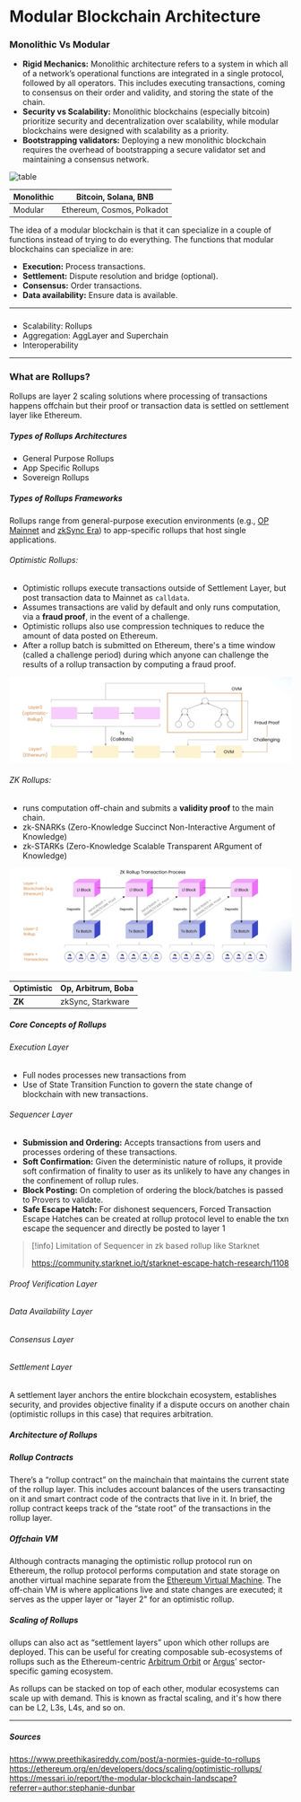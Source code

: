 
# Modular Blockchain Architecture


### Monolithic Vs Modular

* **Rigid Mechanics:** Monolithic architecture refers to a system in which all of a network’s operational functions are integrated in a single protocol, followed by all operators. This includes executing transactions, coming to consensus on their order and validity, and storing the state of the chain.
* **Security vs Scalability:** Monolithic blockchains (especially bitcoin) prioritize security and decentralization over scalability, while modular blockchains were designed with scalability as a priority.
* **Bootstrapping validators:** Deploying a new monolithic blockchain requires the overhead of bootstrapping a secure validator set and maintaining a consensus network.

![table](../media/mvsm.avif)

| Monolithic | Bitcoin, Solana, BNB       |
| ---------- | -------------------------- |
| Modular    | Ethereum, Cosmos, Polkadot |

The idea of a modular blockchain is that it can specialize in a couple of functions instead of trying to do everything. The functions that modular blockchains can specialize in are:
- **Execution:** Process transactions.
- **Settlement:** Dispute resolution and bridge (optional).
- **Consensus:** Order transactions.
- **Data availability:** Ensure data is available.
---
###

* Scalability: Rollups
* Aggregation: AggLayer and Superchain
* Interoperability


----
### What are Rollups?
Rollups are layer 2 scaling solutions where processing of transactions happens offchain but their proof or transaction data is settled on settlement layer like Ethereum. 

##### Types of Rollups Architectures
* General Purpose Rollups
* App Specific Rollups
* Sovereign Rollups

##### Types of Rollups Frameworks
Rollups range from general-purpose execution environments (e.g., [OP Mainnet](https://www.optimism.io/) and [zkSync Era](https://zksync.io/)) to app-specific rollups that host single applications.

###### Optimistic Rollups: 
* Optimistic rollups execute transactions outside of Settlement Layer, but post transaction data to Mainnet as `calldata`. 
* Assumes transactions are valid by default and only runs computation, via a **fraud proof**, in the event of a challenge.
* Optimistic rollups also use compression techniques to reduce the amount of data posted on Ethereum.
* After a rollup batch is submitted on Ethereum, there's a time window (called a challenge period) during which anyone can challenge the results of a rollup transaction by computing a fraud proof.

![table](../media/op.png)
###### ZK Rollups: 
* runs computation off-chain and submits a **validity proof** to the main chain. 
* zk-SNARKs (Zero-Knowledge Succinct Non-Interactive Argument of Knowledge)
* zk-STARKs (Zero-Knowledge Scalable Transparent ARgument of Knowledge)

![table](../media/zk.png)

| Optimistic | Op, Arbitrum, Boba |
| ---------- | ------------------ |
| **ZK**     | zkSync, Starkware  |


##### Core Concepts of Rollups

###### Execution Layer
* Full nodes processes new transactions from 
* Use of State Transition Function to govern the state change of blockchain with new transactions. 

###### Sequencer Layer
* **Submission and Ordering:** Accepts transactions from users and processes ordering of these transactions.
* **Soft Confirmation:** Given the deterministic nature of rollups, it provide soft confirmation of finality to user as its unlikely to have any changes in the confinement of rollup rules.
* **Block Posting:** On completion of ordering the block/batches is passed to Provers to validate.
* **Safe Escape Hatch:** For dishonest sequencers, Forced Transaction Escape Hatches can be created at rollup protocol level to enable the txn escape the sequencer and directly be posted to layer 1 

> [!info]
>Limitation of Sequencer in zk based rollup like Starknet
>
>https://community.starknet.io/t/starknet-escape-hatch-research/1108

###### Proof Verification Layer
###### Data Availability Layer
###### Consensus Layer


######  Settlement Layer
 A settlement layer anchors the entire blockchain ecosystem, establishes security, and provides objective finality if a dispute occurs on another chain (optimistic rollups in this case) that requires arbitration.

##### Architecture of Rollups

##### Rollup Contracts
There’s a “rollup contract” on the mainchain that maintains the current state of the rollup layer. This includes account balances of the users transacting on it and smart contract code of the contracts that live in it. In brief, the rollup contract keeps track of the “state root” of the transactions in the rollup layer.

##### Offchain VM
Although contracts managing the optimistic rollup protocol run on Ethereum, the rollup protocol performs computation and state storage on another virtual machine separate from the [Ethereum Virtual Machine](https://ethereum.org/en/developers/docs/evm/). The off-chain VM is where applications live and state changes are executed; it serves as the upper layer or "layer 2" for an optimistic rollup.


##### Scaling of Rollups
ollups can also act as “settlement layers” upon which other rollups are deployed. This can be useful for creating composable sub-ecosystems of rollups such as the Ethereum-centric [Arbitrum Orbit](https://arbitrum.foundation/orbit) or [Argus](https://argus.gg/)’ sector-specific gaming ecosystem.

As rollups can be stacked on top of each other, modular ecosystems can scale up with demand. This is known as fractal scaling, and it's how there can be L2, L3s, L4s, and so on.


----
##### Sources
https://www.preethikasireddy.com/post/a-normies-guide-to-rollups
https://ethereum.org/en/developers/docs/scaling/optimistic-rollups/
https://messari.io/report/the-modular-blockchain-landscape?referrer=author:stephanie-dunbar